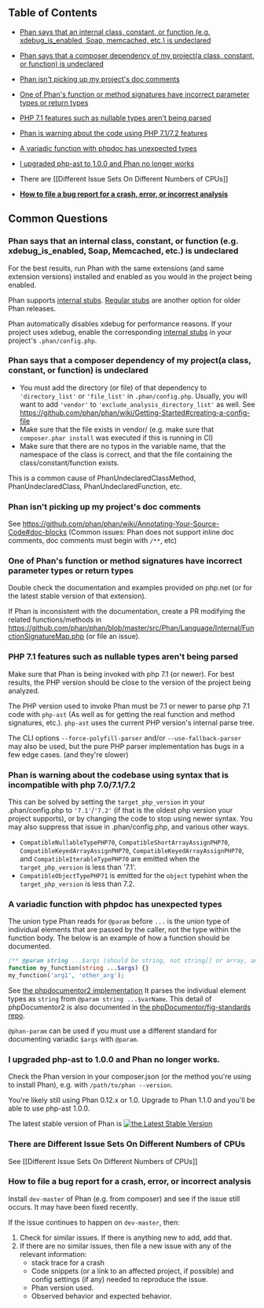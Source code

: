 ## Table of Contents

- [Phan says that an internal class, constant, or function (e.g. xdebug_is_enabled, Soap, memcached, etc.) is undeclared](https://github.com/phan/phan/wiki/Frequently-Asked-Questions#phan-says-that-an-internal-class-constant-or-function-eg-xdebug_is_enabled-soap-memcached-etc-is-undeclared)
- [Phan says that a composer dependency of my project(a class, constant, or function) is undeclared](https://github.com/phan/phan/wiki/Frequently-Asked-Questions#phan-says-that-a-composer-dependency-of-my-projecta-class-constant-or-function-is-undeclared)
- [Phan isn't picking up my project's doc comments](https://github.com/phan/phan/wiki/Frequently-Asked-Questions#phan-isnt-picking-up-my-projects-doc-comments)
- [One of Phan's function or method signatures have incorrect parameter types or return types](https://github.com/phan/phan/wiki/Frequently-Asked-Questions#one-of-phans-function-or-method-signatures-have-incorrect-parameter-types-or-return-types)
- [PHP 7.1 features such as nullable types aren't being parsed](https://github.com/phan/phan/wiki/Frequently-Asked-Questions#php-71-features-such-as-nullable-types-arent-being-parsed)
- [Phan is warning about the code using PHP 7.1/7.2 features](https://github.com/phan/phan/wiki/Frequently-Asked-Questions#phan-is-warning-about-the-codebase-using-syntax-that-is-incompatible-with-php-707172)
- [A variadic function with phpdoc has unexpected types](https://github.com/phan/phan/wiki/Frequently-Asked-Questions#a-variadic-function-with-phpdoc-has-unexpected-types)
- [I upgraded php-ast to 1.0.0 and Phan no longer works](https://github.com/phan/phan/wiki/Frequently-Asked-Questions#i-upgraded-php-ast-to-100-and-phan-no-longer-works)

- There are [[Different Issue Sets On Different Numbers of CPUs]]
- **[How to file a bug report for a crash, error, or incorrect analysis](https://github.com/phan/phan/wiki/Frequently-Asked-Questions#how-to-file-a-bug-report-for-a-crash-error-or-incorrect-analysis)**

## Common Questions

### Phan says that an internal class, constant, or function (e.g. xdebug_is_enabled, Soap, Memcached, etc.) is undeclared

For the best results, run Phan with the same extensions (and same extension versions) installed and enabled as you would in the project being enabled.

Phan supports [internal stubs](https://github.com/phan/phan/wiki/How-To-Use-Stubs#internal-stubs). [Regular stubs](https://github.com/phan/phan/wiki/How-To-Use-Stubs#stubs) are another option for older Phan releases.

Phan automatically disables xdebug for performance reasons. If your project uses xdebug, enable the corresponding [internal stubs](https://github.com/phan/phan/wiki/How-To-Use-Stubs#internal-stubs) in your project's `.phan/config.php`.

### Phan says that a composer dependency of my project(a class, constant, or function) is undeclared

- You must add the directory (or file) of that dependency to `'directory_list'` or `'file_list'` in `.phan/config.php`. Usually, you will want to add `'vendor'` to `'exclude_analysis_directory_list'` as well. See https://github.com/phan/phan/wiki/Getting-Started#creating-a-config-file
- Make sure that the file exists in vendor/ (e.g. make sure that `composer.phar install` was executed if this is running in CI)
- Make sure that there are no typos in the variable name, that the namespace of the class is correct, and that the file containing the class/constant/function exists.

This is a common cause of PhanUndeclaredClassMethod, PhanUndeclaredClass, PhanUndeclaredFunction, etc.

### Phan isn't picking up my project's doc comments

See https://github.com/phan/phan/wiki/Annotating-Your-Source-Code#doc-blocks (Common issues: Phan does not support inline doc comments, doc comments must begin with `/**`, etc)

### One of Phan's function or method signatures have incorrect parameter types or return types

Double check the documentation and examples provided on php.net (or for the latest stable version of that extension).

If Phan is inconsistent with the documentation, create a PR modifying the related functions/methods in https://github.com/phan/phan/blob/master/src/Phan/Language/Internal/FunctionSignatureMap.php (or file an issue).

### PHP 7.1 features such as nullable types aren't being parsed

Make sure that Phan is being invoked with php 7.1 (or newer). For best results, the PHP version should be close to the version of the project being analyzed.

The PHP version used to invoke Phan must be 7.1 or newer to parse php 7.1 code with `php-ast` (As well as for getting the real function and method signatures, etc.). `php-ast` uses the current PHP version's internal parse tree.

The CLI options `--force-polyfill-parser` and/or `--use-fallback-parser` may also be used, but the pure PHP parser implementation has bugs in a few edge cases. (and they're slower)

### Phan is warning about the codebase using syntax that is incompatible with php 7.0/7.1/7.2

This can be solved by setting the `target_php_version` in your .phan/config.php to `'7.1'`/`'7.2'` (if that is the oldest php version your project supports), or by changing the code to stop using newer syntax. You may also suppress that issue in .phan/config.php, and various other ways.

+ `CompatibleNullableTypePHP70`, `CompatibleShortArrayAssignPHP70`, `CompatibleKeyedArrayAssignPHP70`,
  `CompatibleKeyedArrayAssignPHP70`, and `CompatibleIterableTypePHP70`
  are emitted when the `target_php_version` is less than '7.1'.
+ `CompatibleObjectTypePHP71` is emitted for the `object` typehint when the `target_php_version`
  is less than 7.2.


### A variadic function with phpdoc has unexpected types

The union type Phan reads for `@param` before `...` is the union type of individual elements that are passed by the caller, not the type within the function body. The below is an example of how a function should be documented.

```php
/** @param string ...$args (should be string, not string[] or array, and include "..." before the parameter name) */
function my_function(string ...$args) {}
my_function('arg1', 'other_arg');
```

See [the phpdocumentor2 implementation](https://github.com/phpDocumentor/ReflectionDocBlock/blob/14f9edf1ae14d6ce417afb05a9ed37d7b3cc341e/tests/unit/DocBlock/Tags/ParamTest.php#L152-L168) It parses the individual element types as `string` from `@param string ...$varName`. This detail of phpDocumentor2 is also documented in [the phpDocumentor/fig-standards repo](https://github.com/phpDocumentor/fig-standards/issues/40#issuecomment-138117263).

`@phan-param` can be used if you must use a different standard for documenting variadic `$args` with `@param`.

### I upgraded php-ast to 1.0.0 and Phan no longer works.

Check the Phan version in your composer.json (or the method you're using to install Phan), e.g. with `/path/to/phan --version`.

You're likely still using Phan 0.12.x or 1.0. Upgrade to Phan 1.1.0 and you'll be able to use php-ast 1.0.0.

The latest stable version of Phan is [![the Latest Stable Version](https://img.shields.io/packagist/v/phan/phan.svg)](https://packagist.org/packages/phan/phan)

### There are Different Issue Sets On Different Numbers of CPUs

See [[Different Issue Sets On Different Numbers of CPUs]]

### How to file a bug report for a crash, error, or incorrect analysis

Install `dev-master` of Phan (e.g. from composer) and see if the issue still occurs. It may have been fixed recently.

If the issue continues to happen on `dev-master`, then:

1. Check for similar issues. If there is anything new to add, add that.
2. If there are no similar issues, then file a new issue with any of the relevant information:
   - stack trace for a crash
   - Code snippets (or a link to an affected project, if possible) and config settings (if any) needed to reproduce the issue.
   - Phan version used.
   - Observed behavior and expected behavior.
